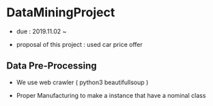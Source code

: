 DataMiningProject
===

- due : 2019.11.02 ~

- proposal of this project : used car price offer

Data Pre-Processing
---

- We use web crawler ( python3 beautifullsoup )

- Proper Manufacturing to make a instance that have a nominal class



